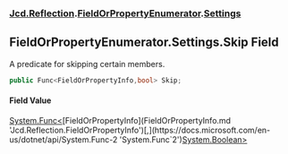 ### [Jcd.Reflection](Jcd.Reflection.md 'Jcd.Reflection').[FieldOrPropertyEnumerator](FieldOrPropertyEnumerator.md 'Jcd.Reflection.FieldOrPropertyEnumerator').[Settings](FieldOrPropertyEnumerator.Settings.md 'Jcd.Reflection.FieldOrPropertyEnumerator.Settings')

## FieldOrPropertyEnumerator.Settings.Skip Field

A predicate for skipping certain members.

```csharp
public Func<FieldOrPropertyInfo,bool> Skip;
```

#### Field Value
[System.Func&lt;](https://docs.microsoft.com/en-us/dotnet/api/System.Func-2 'System.Func`2')[FieldOrPropertyInfo](FieldOrPropertyInfo.md 'Jcd.Reflection.FieldOrPropertyInfo')[,](https://docs.microsoft.com/en-us/dotnet/api/System.Func-2 'System.Func`2')[System.Boolean](https://docs.microsoft.com/en-us/dotnet/api/System.Boolean 'System.Boolean')[&gt;](https://docs.microsoft.com/en-us/dotnet/api/System.Func-2 'System.Func`2')